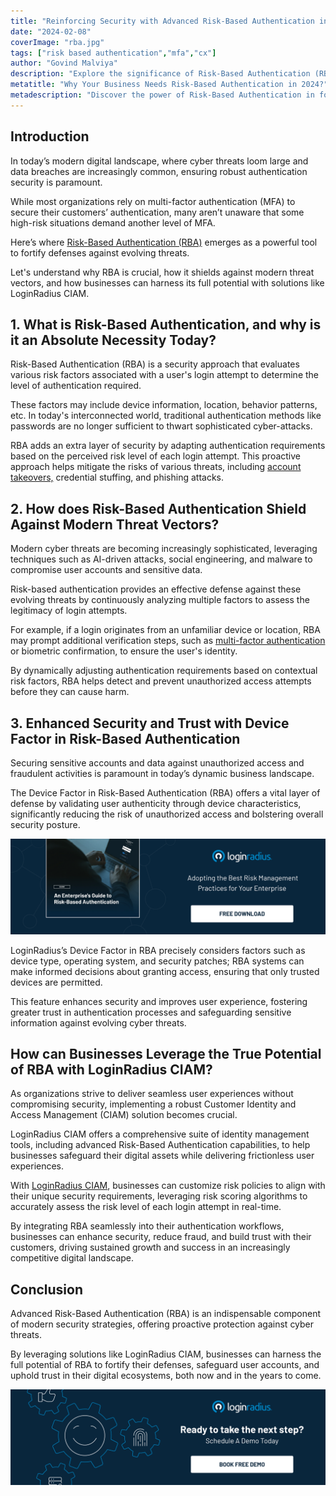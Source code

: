 ```yaml
---
title: "Reinforcing Security with Advanced Risk-Based Authentication in 2024 & Beyond"
date: "2024-02-08"
coverImage: "rba.jpg"
tags: ["risk based authentication","mfa","cx"]
author: "Govind Malviya"
description: "Explore the significance of Risk-Based Authentication (RBA) in today's digital landscape, where robust security measures are essential. Learn how RBA adds an extra layer of defense against sophisticated cyber threats, shields against modern attack vectors, and enhances security in high-risk situations."
metatitle: "Why Your Business Needs Risk-Based Authentication in 2024?"
metadescription: "Discover the power of Risk-Based Authentication in fortifying defenses against modern cyber threats. Learn how businesses can leverage its true potential."
---
```

## Introduction

In today’s modern digital landscape, where cyber threats loom large and data breaches are increasingly common, ensuring robust authentication security is paramount. 

While most organizations rely on multi-factor authentication (MFA) to secure their customers’ authentication, many aren’t unaware that some high-risk situations demand another level of MFA. 

Here’s where [Risk-Based Authentication (RBA)](https://www.loginradius.com/blog/engineering/risk-based-authentication/) emerges as a powerful tool to fortify defenses against evolving threats. 

Let's understand why RBA is crucial, how it shields against modern threat vectors, and how businesses can harness its full potential with solutions like LoginRadius CIAM.

## 1. What is Risk-Based Authentication, and why is it an Absolute Necessity Today?

Risk-Based Authentication (RBA) is a security approach that evaluates various risk factors associated with a user's login attempt to determine the level of authentication required. 

These factors may include device information, location, behavior patterns, etc. In today's interconnected world, traditional authentication methods like passwords are no longer sufficient to thwart sophisticated cyber-attacks. 

RBA adds an extra layer of security by adapting authentication requirements based on the perceived risk level of each login attempt. This proactive approach helps mitigate the risks of various threats, including [account takeovers,](https://www.loginradius.com/blog/identity/corporate-account-takeover-attacks/) credential stuffing, and phishing attacks.

## 2. How does Risk-Based Authentication Shield Against Modern Threat Vectors?

Modern cyber threats are becoming increasingly sophisticated, leveraging techniques such as AI-driven attacks, social engineering, and malware to compromise user accounts and sensitive data. 

Risk-based authentication provides an effective defense against these evolving threats by continuously analyzing multiple factors to assess the legitimacy of login attempts. 

For example, if a login originates from an unfamiliar device or location, RBA may prompt additional verification steps, such as [multi-factor authentication](https://www.loginradius.com/multi-factor-authentication/) or biometric confirmation, to ensure the user's identity. 

By dynamically adjusting authentication requirements based on contextual risk factors, RBA helps detect and prevent unauthorized access attempts before they can cause harm.

## 3. Enhanced Security and Trust with Device Factor in Risk-Based Authentication

Securing sensitive accounts and data against unauthorized access and fraudulent activities is paramount in today’s dynamic business landscape. 

The Device Factor in Risk-Based Authentication (RBA) offers a vital layer of defense by validating user authenticity through device characteristics, significantly reducing the risk of unauthorized access and bolstering overall security posture. 

[![GD-to-RBA](GD-to-RBA.png)](https://www.loginradius.com/resource/an-enterprises-guide-to-risk-based-authentication/)

LoginRadius’s Device Factor in RBA precisely considers factors such as device type, operating system, and security patches; RBA systems can make informed decisions about granting access, ensuring that only trusted devices are permitted. 

This feature enhances security and improves user experience, fostering greater trust in authentication processes and safeguarding sensitive information against evolving cyber threats.

## How can Businesses Leverage the True Potential of RBA with LoginRadius CIAM?

As organizations strive to deliver seamless user experiences without compromising security, implementing a robust Customer Identity and Access Management (CIAM) solution becomes crucial. 

LoginRadius CIAM offers a comprehensive suite of identity management tools, including advanced Risk-Based Authentication capabilities, to help businesses safeguard their digital assets while delivering frictionless user experiences. 

With [LoginRadius CIAM](https://www.loginradius.com/), businesses can customize risk policies to align with their unique security requirements, leveraging risk scoring algorithms to accurately assess the risk level of each login attempt in real-time. 

By integrating RBA seamlessly into their authentication workflows, businesses can enhance security, reduce fraud, and build trust with their customers, driving sustained growth and success in an increasingly competitive digital landscape.

## Conclusion

Advanced Risk-Based Authentication (RBA) is an indispensable component of modern security strategies, offering proactive protection against cyber threats. 

By leveraging solutions like LoginRadius CIAM, businesses can harness the full potential of RBA to fortify their defenses, safeguard user accounts, and uphold trust in their digital ecosystems, both now and in the years to come.

[![book-a-free-demo-loginradius](../../assets/book-a-demo-loginradius.png)](https://www.loginradius.com/book-a-demo/)